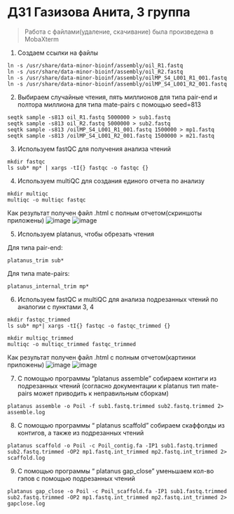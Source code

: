 # ДЗ1 Газизова Анита, 3 группа
>Работа с файлами(удаление, скачивание) была произведена в MobaXterm
1. Создаем ссылки на файлы 
```
ln -s /usr/share/data-minor-bioinf/assembly/oil_R1.fastq
ln -s /usr/share/data-minor-bioinf/assembly/oil_R2.fastq
ln -s /usr/share/data-minor-bioinf/assembly/oilMP_S4_L001_R1_001.fastq
ln -s /usr/share/data-minor-bioinf/assembly/oilMP_S4_L001_R2_001.fastq
```
2. Выбираем случайные чтения, пять миллионов для типа pair-end и полтора миллиона для типа mate-pairs с помощью seed=813
```
seqtk sample -s813 oil_R1.fastq 5000000 > sub1.fastq
seqtk sample -s813 oil_R2.fastq 5000000 > sub2.fastq
seqtk sample -s813 /oilMP_S4_L001_R1_001.fastq 1500000 > mp1.fastq
seqtk sample -s813 /oilMP_S4_L001_R2_001.fastq 1500000 > m21.fastq
```

3. Используем fastQC для получения анализа чтений
```
mkdir fastqc
ls sub* mp* | xargs -tI{} fastqc -o fastqc {}
```

4. Используем multiQC для создания единого отчета по анализу
```
mkdir multiqc
multiqc -o multiqc fastqc
```
Как результат получен файл .html с полным отчетом(скриншоты приложены)
![image](https://user-images.githubusercontent.com/96356442/193862199-a025b2a8-2861-468c-824c-92006efbb0a1.png)
![image](https://user-images.githubusercontent.com/96356442/193863003-2b0e8f96-67d4-4c3c-8fc8-2044e557f3a1.png)


5. Используем platanus, чтобы обрезать чтения

Для типа pair-end:
```
platanus_trim sub*
```
Для типа mate-pairs:
```
platanus_internal_trim mp*
```

6. Используем fastQC и multiQC для анализа подрезанных чтений по аналогии с пунктами 3, 4
```
mkdir fastqc_trimmed
ls sub* mp*| xargs -tI{} fastqc -o fastqc_trimmed {}
```
```
mkdir multiqc_trimmed
multiqc -o multiqc_trimmed fastqc_trimmed
```
Как результат получен файл .html с полным отчетом(картинки приложены)
![image](https://user-images.githubusercontent.com/96356442/193863538-29000721-d4a0-41fa-a328-704a9e8d9bb0.png)
![image](https://user-images.githubusercontent.com/96356442/193863619-906ec286-9345-42af-858a-642fc3441465.png)


7. С помощью программы “platanus assemble” собираем контиги из подрезанных чтений (согласно документации к platanus тип mate-pairs может приводить к неправильным сборкам)
```
platanus assemble -o Poil -f sub1.fastq.trimmed sub2.fastq.trimmed 2> assemble.log
```
8. С помощью программы “ platanus scaffold” собираем скаффолды из контигов, а также из подрезанных чтений
```
platanus scaffold -o Poil -c Poil_contig.fa -IP1 sub1.fastq.trimmed sub2.fastq.trimmed -OP2 mp1.fastq.int_trimmed mp2.fastq.int_trimmed 2> scaffold.log
```
9. С помощью программы “ platanus gap_close” уменьшаем кол-во гэпов с помощью подрезанных чтений
```
platanus gap_close -o Poil -c Poil_scaffold.fa -IP1 sub1.fastq.trimmed sub2.fastq.trimmed -OP2 mp1.fastq.int_trimmed mp2.fastq.int_trimmed 2> gapclose.log
```

